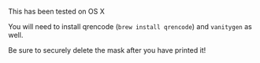 This has been tested on OS X

You will need to install qrencode (`brew install qrencode`) and
`vanitygen` as well.

Be sure to securely delete the mask after you have printed it!
